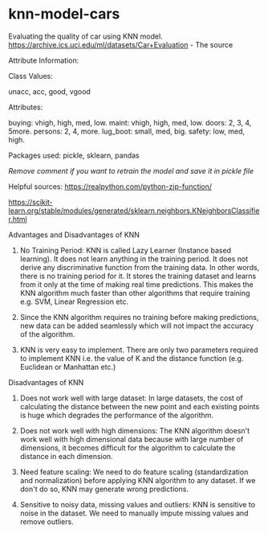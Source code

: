 # knn-model-cars
Evaluating the quality of car using KNN model.
https://archive.ics.uci.edu/ml/datasets/Car+Evaluation - The source

Attribute Information:

Class Values:

unacc, acc, good, vgood

Attributes:

buying: vhigh, high, med, low.
maint: vhigh, high, med, low.
doors: 2, 3, 4, 5more.
persons: 2, 4, more.
lug_boot: small, med, big.
safety: low, med, high.

Packages used: pickle, sklearn, pandas

*Remove comment if you want to retrain the model and save it in pickle file*

Helpful sources:
https://realpython.com/python-zip-function/

https://scikit-learn.org/stable/modules/generated/sklearn.neighbors.KNeighborsClassifier.html


Advantages and Disadvantages of KNN

1. No Training Period: KNN is called Lazy Learner (Instance based learning). It does not learn anything in the training period. It does not derive any discriminative function from the training data. In other words, there is no training period for it. It stores the training dataset and learns from it only at the time of making real time predictions. This makes the KNN algorithm much faster than other algorithms that require training e.g. SVM, Linear Regression etc.

2. Since the KNN algorithm requires no training before making predictions, new data can be added seamlessly which will not impact the accuracy of the algorithm.

3. KNN is very easy to implement. There are only two parameters required to implement KNN i.e. the value of K and the distance function (e.g. Euclidean or Manhattan etc.)

Disadvantages of KNN

1. Does not work well with large dataset: In large datasets, the cost of calculating the distance between the new point and each existing points is huge which degrades the performance of the algorithm.

2. Does not work well with high dimensions: The KNN algorithm doesn't work well with high dimensional data because with large number of dimensions, it becomes difficult for the algorithm to calculate the distance in each dimension.

3. Need feature scaling: We need to do feature scaling (standardization and normalization) before applying KNN algorithm to any dataset. If we don't do so, KNN may generate wrong predictions.

4. Sensitive to noisy data, missing values and outliers: KNN is sensitive to noise in the dataset. We need to manually impute missing values and remove outliers.
